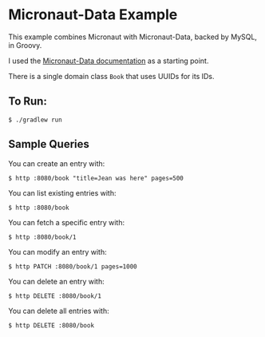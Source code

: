 # Micronaut-Data Example

This example combines Micronaut with Micronaut-Data, backed by MySQL, in Groovy.

I used the [Micronaut-Data documentation](https://micronaut-projects.github.io/micronaut-data/snapshot/guide/)
as a starting point.

There is a single domain class `Book` that uses UUIDs for its IDs.

## To Run:

    $ ./gradlew run

##  Sample Queries

You can create an entry with:

    $ http :8080/book "title=Jean was here" pages=500

You can list existing entries with:

    $ http :8080/book

You can fetch a specific entry with:

    $ http :8080/book/1

You can modify an entry with:

    $ http PATCH :8080/book/1 pages=1000

You can delete an entry with:

    $ http DELETE :8080/book/1

You can delete all entries with:

    $ http DELETE :8080/book
